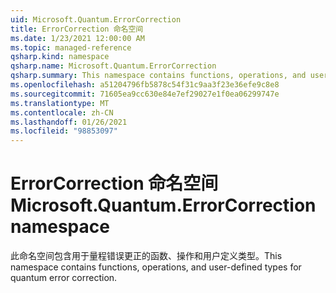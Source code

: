```yaml
---
uid: Microsoft.Quantum.ErrorCorrection
title: ErrorCorrection 命名空间
ms.date: 1/23/2021 12:00:00 AM
ms.topic: managed-reference
qsharp.kind: namespace
qsharp.name: Microsoft.Quantum.ErrorCorrection
qsharp.summary: This namespace contains functions, operations, and user-defined types for quantum error correction.
ms.openlocfilehash: a51204796fb5878c54f31c9aa3f23e36efe9c8e8
ms.sourcegitcommit: 71605ea9cc630e84e7ef29027e1f0ea06299747e
ms.translationtype: MT
ms.contentlocale: zh-CN
ms.lasthandoff: 01/26/2021
ms.locfileid: "98853097"
---
```

# <a name="microsoftquantumerrorcorrection-namespace"></a><span data-ttu-id="c239e-102">ErrorCorrection 命名空间</span><span class="sxs-lookup"><span data-stu-id="c239e-102">Microsoft.Quantum.ErrorCorrection namespace</span></span>

<span data-ttu-id="c239e-103">此命名空间包含用于量程错误更正的函数、操作和用户定义类型。</span><span class="sxs-lookup"><span data-stu-id="c239e-103">This namespace contains functions, operations, and user-defined types for quantum error correction.</span></span>

